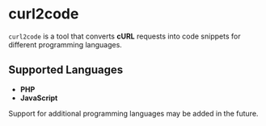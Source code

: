 # curl2code

`curl2code` is a tool that converts **cURL** requests into code snippets for different programming languages.

## Supported Languages
- **PHP**
- **JavaScript**

Support for additional programming languages may be added in the future.